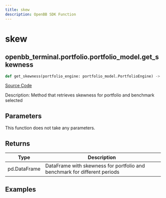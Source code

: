 ```yaml
---
title: skew
description: OpenBB SDK Function
---
```


# skew

## openbb_terminal.portfolio.portfolio_model.get_skewness

```python title='openbb_terminal/portfolio/portfolio_model.py'
def get_skewness(portfolio_engine: portfolio_model.PortfolioEngine) -> DataFrame
```
[Source Code](https://github.com/OpenBB-finance/OpenBBTerminal/tree/main/openbb_terminal/portfolio/portfolio_model.py#L865)

Description: Method that retrieves skewness for portfolio and benchmark selected

## Parameters

This function does not take any parameters.

## Returns

| Type | Description |
| ---- | ----------- |
| pd.DataFrame | DataFrame with skewness for portfolio and benchmark for different periods |

## Examples

